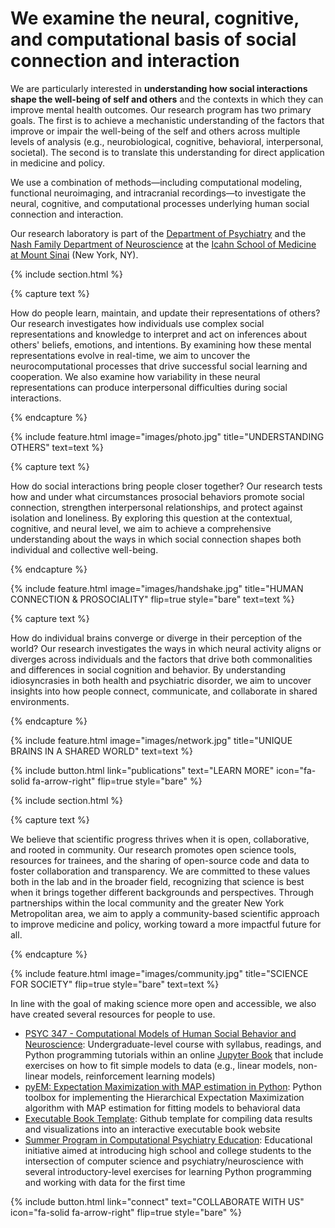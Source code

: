 ---
---

# We examine the neural, cognitive, and computational basis of social connection and interaction

We are particularly interested in <strong>understanding how social interactions shape the well-being of self and others</strong> and the contexts in which they can improve mental health outcomes. Our research program has two primary goals. The first is to achieve a mechanistic understanding of the factors that improve or impair the well-being of the self and others across multiple levels of analysis (e.g., neurobiological, cognitive, behavioral, interpersonal, societal). The second is to translate this understanding for direct application in medicine and policy.

We use a combination of methods—including computational modeling, functional neuroimaging, and intracranial recordings—to investigate the neural, cognitive, and computational processes underlying human social connection and interaction.

Our research laboratory is part of the <a href="https://icahn.mssm.edu/about/departments-offices/psychiatry">Department of Psychiatry</a> and the <a href="https://icahn.mssm.edu/about/departments-offices/neuroscience">Nash Family Department of Neuroscience</a> at the <a href="https://icahn.mssm.edu/about/departments-offices/psychiatry">Icahn School of Medicine at Mount Sinai</a> (New York, NY).

{% include section.html %}

{% capture text %}

How do people learn, maintain, and update their representations of others? Our research investigates how individuals use complex social representations and knowledge to interpret and act on inferences about others' beliefs, emotions, and intentions. By examining how these mental representations evolve in real-time, we aim to uncover the neurocomputational processes that drive successful social learning and cooperation. We also examine how variability in these neural representations can produce interpersonal difficulties during social interactions.

{% endcapture %}

{%
  include feature.html
  image="images/photo.jpg"
  title="UNDERSTANDING OTHERS"
  text=text
%}

{% capture text %}

How do social interactions bring people closer together? Our research tests how and under what circumstances prosocial behaviors promote social connection, strengthen interpersonal relationships, and protect against isolation and loneliness. By exploring this question at the contextual, cognitive, and neural level, we aim to achieve a comprehensive understanding about the ways in which social connection shapes both individual and collective well-being.

{% endcapture %}

{%
  include feature.html
  image="images/handshake.jpg"
  title="HUMAN CONNECTION & PROSOCIALITY"
  flip=true
  style="bare"
  text=text
%}

{% capture text %}

How do individual brains converge or diverge in their perception of the world? Our research investigates the ways in which neural activity aligns or diverges across individuals and the factors that drive both commonalities and differences in social cognition and behavior. By understanding idiosyncrasies in both health and psychiatric disorder, we aim to uncover insights into how people connect, communicate, and collaborate in shared environments.

{% endcapture %}

{%
  include feature.html
  image="images/network.jpg"
  title="UNIQUE BRAINS IN A SHARED WORLD"
  text=text
%}

{%
  include button.html
  link="publications"
  text="LEARN MORE"
  icon="fa-solid fa-arrow-right"
  flip=true
  style="bare"
%}

{% include section.html %}

{% capture text %}

We believe that scientific progress thrives when it is open, collaborative, and rooted in community. Our research promotes open science tools, resources for trainees, and the sharing of open-source code and data to foster collaboration and transparency. We are committed to these values both in the lab and in the broader field, recognizing that science is best when it brings together different backgrounds and perspectives. Through partnerships within the local community and the greater New York Metropolitan area, we aim to apply a community-based scientific approach to improve medicine and policy, working toward a more impactful future for all.

{% endcapture %}

{%
  include feature.html
  image="images/community.jpg"
  title="SCIENCE FOR SOCIETY"
  flip=true
  style="bare"
  text=text
%}

In line with the goal of making science more open and accessible, we also have created several resources for people to use.
- [PSYC 347 - Computational Models of Human Social Behavior and Neuroscience](https://jose.theoj.org/papers/10.21105/jose.00146): Undergraduate-level course with syllabus, readings, and Python programming tutorials within an online [Jupyter Book](https://shawnrhoadsphd.com/gu-psyc-347/) that include exercises on how to fit simple models to data (e.g., linear models, non-linear models, reinforcement learning models)
- [pyEM: Expectation Maximization with MAP estimation in Python](https://github.com/shawnrhoads/pyEM): Python toolbox for implementing the Hierarchical Expectation Maximization algorithm with MAP estimation for fitting models to behavioral data
- [Executable Book Template](https://github.com/shawnrhoads/executable-book-template/): Github template for compiling data results and visualizations into an interactive executable book website
- [Summer Program in Computational Psychiatry Education](https://center-for-computational-psychiatry.github.io/course_spice/): Educational initiative aimed at introducing high school and college students to the intersection of computer science and psychiatry/neuroscience with several introductory-level exercises for learning Python programming and working with data for the first time

{%
  include button.html
  link="connect"
  text="COLLABORATE WITH US"
  icon="fa-solid fa-arrow-right"
  flip=true
  style="bare"
%}